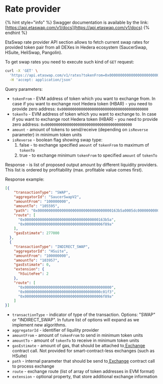 # Rate provider

{% hint style="info" %}
Swagger documentation is available by the link: [https://api.etaswap.com/v1/docs](https://api.etaswap.com/v1/docs)
{% endhint %}

EtaSwap rate provider API section allows to fetch current swap rates for provided token pair from all DEXes in Hedera ecosystem (SaucerSwap, HSuite, HeliSwap, Pangolin).

To get swap rates you need to execute such kind of `GET` request:

```sh
curl -X 'GET' \
  'https://api.etaswap.com/v1/rates?tokenFrom=0x0000000000000000000000000000000000000000&tokenTo=0x000000000000000000000000000000000006f89a&amount=100000000&isReverse=false' \
  -H 'accept: application/json'
```

Query parameters:

* `tokenFrom` - EVM address of token which you want to exchange from. In case if you want to exchange root Hedera token (HBAR) - you need to provide zero address: `0x0000000000000000000000000000000000000000`
* `tokenTo` - EVM address of token which you want to exchange to. In case if you want to exchange root Hedera token (HBAR) - you need to provide zero address: `0x0000000000000000000000000000000000000000`
* `amount` - amount of tokens to send/receive (depending on `isReverse` parameter) in minimum token units
* `isReverse` - boolean flag showing swap type:
  1. false - to exchange specified `amount` of `tokenFrom` to maximum of `tokenTo`
  2. true - to exchange minimum `tokenFrom` to specified `amount` of `tokenTo`

Response - is list of proposed output amount by different liquidity providers. This list is ordered by profitability (max. profitable value comes first).

Response example:

```json
[{
    "transactionType": "SWAP",
    "aggregatorId": "SaucerSwapV2",
    "amountFrom": "100000000",
    "amountTo": "105595",
    "path": "0x0000000000000000000000000000000000163b5a0005dc000000000000000000000000000000000006f89a",
    "route": [
      "0x0000000000000000000000000000000000163b5a",
      "0x000000000000000000000000000000000006f89a"
    ],
    "gasEstimate": 277000
  },
  {
    "transactionType": "INDIRECT_SWAP",
    "aggregatorId": "HSuite",
    "amountFrom": "100000000",
    "amountTo": "103957",
    "gasEstimate": 0,
    "extension": {
      "hSuiteFee": 2
    },
    "route": [
      "0x0000000000000000000000000000000000000000",
      "0x00000000000000000000000000000000000c01f3",
      "0x000000000000000000000000000000000006f89a"
    ]
}]
```

* `transactionType` - indicator of type of the transaction. Options: "SWAP" or "INDIRECT\_SWAP". In future list of options will expand as we implement new algorithms.
* `aggregatorId` - identifier of liquility provider
* `amountFrom` - amount of `tokenFrom` to send in minimum token units
* `amountTo` - amount of `tokenTo` to receive in minimum token units
* `gasEstimate` - amount of gas, that should be attached to[ ](../smart-contracts/smart-contract-addresses.md)[Exchange](../smart-contracts/smart-contract-addresses.md) contract call. Not provided for smart-contract-less exchanges (such as HSuite)
* `path` - internal parameter that should be send to[ ](../smart-contracts/smart-contract-addresses.md)[Exchange](../smart-contracts/smart-contract-addresses.md) contract call to process exchange
* `route` - exchange route (list of array of token addresses in EVM format)
* `extension` - optional property, that store additional exchange information
